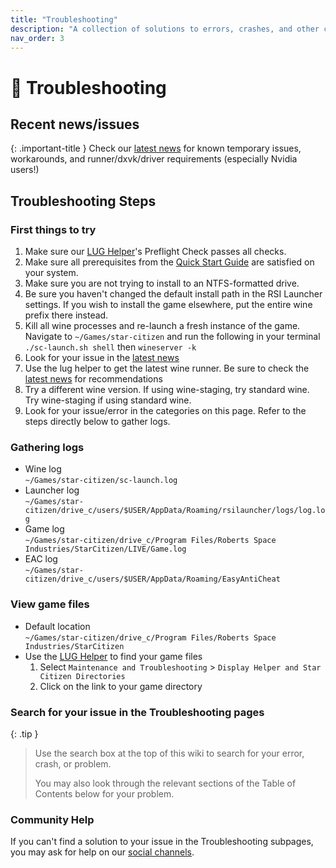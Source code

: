```yaml
---
title: "Troubleshooting"
description: "A collection of solutions to errors, crashes, and other common problems running Star Citizen on Linux"
nav_order: 3
---
```


# 🔧 Troubleshooting

## Recent news/issues

{: .important-title }
Check our [latest news](/#news) for known temporary issues, workarounds, and runner/dxvk/driver requirements (especially Nvidia users!)

## Troubleshooting Steps

### First things to try
1. Make sure our [LUG Helper](/Tips-and-Tricks#how-to-run-the-lug-helper)'s Preflight Check passes all checks.
2. Make sure all prerequisites from the [Quick Start Guide](/Quick-Start-Guide) are satisfied on your system.
3. Make sure you are not trying to install to an NTFS-formatted drive.
4. Be sure you haven't changed the default install path in the RSI Launcher settings. If you wish to install the game elsewhere, put the entire wine prefix there instead.
5. Kill all wine processes and re-launch a fresh instance of the game.
   Navigate to `~/Games/star-citizen` and run the following in your terminal `./sc-launch.sh shell` then `wineserver -k`
6. Look for your issue in the [latest news](/#news)
7. Use the lug helper to get the latest wine runner. Be sure to check the [latest news](/#general-news) for recommendations
8. Try a different wine version. If using wine-staging, try standard wine. Try wine-staging if using standard wine.
9. Look for your issue/error in the categories on this page. Refer to the steps directly below to gather logs.


### Gathering logs
- Wine log  
  `~/Games/star-citizen/sc-launch.log`
- Launcher log  
  `~/Games/star-citizen/drive_c/users/$USER/AppData/Roaming/rsilauncher/logs/log.log`
- Game log  
  `~/Games/star-citizen/drive_c/Program Files/Roberts Space Industries/StarCitizen/LIVE/Game.log`
- EAC log  
  `~/Games/star-citizen/drive_c/users/$USER/AppData/Roaming/EasyAntiCheat`


### View game files
- Default location  
  `~/Games/star-citizen/drive_c/Program Files/Roberts Space Industries/StarCitizen`
- Use the [LUG Helper](/Tips-and-Tricks#how-to-run-the-lug-helper) to find your game files  
  1. Select `Maintenance and Troubleshooting` > `Display Helper and Star Citizen Directories`  
  2. Click on the link to your game directory

### Search for your issue in the Troubleshooting pages

{: .tip }
> Use the search box at the top of this wiki to search for your error, crash, or problem.
> 
> You may also look through the relevant sections of the Table of Contents below for your problem.

### Community Help
If you can't find a solution to your issue in the Troubleshooting subpages, you may ask for help on our [social channels](/#join-us).
